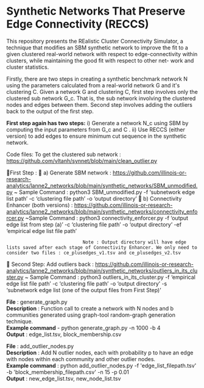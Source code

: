 # Synthetic Networks That Preserve Edge Connectivity (RECCS)

This repository presents the REalistic Cluster Connectivity Simulator, a
technique that modifies an SBM synthetic network to improve the fit to
a given clustered real-world network with respect to edge-connectivity
within clusters, while maintaining the good fit with respect to other net-
work and cluster statistics.

Firstly, there are two steps in creating a synthetic benchmark network N using the parameters calculated from a real-world network G and it's clustering C.
Given a network G and clustering C, first step involves only the clustered sub network G_c. That is, the sub network involving the clustered nodes and edges between them.
Second step involves adding the outliers back to the output of the first step.
 
**First step again has two steps:**
i) Generate a network N_c using SBM by computing the input parameters from G_c and C .
ii) Use RECCS (either version) to add edges to ensure minimum cut sequence in the synthetic network.
 
Code files:
To get the clustered sub network : https://github.com/vltanh/synnet/blob/main/clean_outlier.py
 
First Step :
                 a) Generate SBM network : https://github.com/illinois-or-research-analytics/lanne2_networks/blob/main/synthetic_networks/SBM_unmodified.py
                                ~ Sample Command : python3 SBM_unmodified.py -f ‘subnetwork edge list path’ -c ‘clustering file path’ -o ‘output directory’
                 b) Connectivity Enhancer (both versions) : https://github.com/illinois-or-research-analytics/lanne2_networks/blob/main/synthetic_networks/connectivity_enforcer.py
                                ~Sample Command : python3 connectivity_enforcer.py -f ‘output edge list from step (a)’ -c ‘clustering file path’ -o ‘output directory’ -ef ‘empirical edge list file path’
               
                                Note : Output directory will have edge lists saved after each stage of Connectivity Enhancer. We only need to consider two files : ce_plusedges_v1.tsv and ce_plusedges_v2.tsv
 
 Second Step: Add outliers back : https://github.com/illinois-or-research-analytics/lanne2_networks/blob/main/synthetic_networks/outliers_in_its_cluster.py
                                ~ Sample Command : python3 outliers_in_its_cluster.py -f ‘empirical edge list file path’ -c ‘clustering file path’ -o ‘output directory’ -s ‘subnetwork edge list (one of the output files from First Step)’
 

**File** : generate_graph.py <br />
**Description** : Function call to create a network with N nodes and b communities generated using graph-tool random-graph generation technique. <br />
**Example command** - python generate_graph.py -n 1000 -b 4 <br />
**Output** : edge_list.tsv, block_membership.csv <br />

**File** : add_outlier_nodes.py <br />
**Description** : Add N outlier nodes, each with probability p to have an edge with nodes within each community and other outlier nodes. <br />
**Example command** : python add_outlier_nodes.py -f 'edge_list_filepath.tsv' -b 'block_membership_filepath.csv' -n 15 -p 0.01 <br />
**Output** : new_edge_list.tsv, new_node_list.tsv <br />


